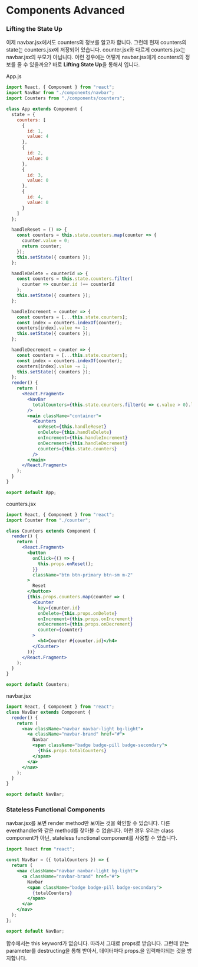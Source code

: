 # Components Advanced

### Lifting the State Up

이제 navbar.jsx에서도 counters의 정보를 알고자 합니다. 그런데 현재 counters의 state는 counters.jsx에 저장되어 있습니다. counter.jsx와 다르게 counters.jsx는 navbar.jsx의 부모가 아닙니다. 이런 경우에는 어떻게 navbar.jsx에게 counters의 정보를 줄 수 있을까요? 바로 **Lifting State Up**을 통해서 입니다.

App.js

```jsx
import React, { Component } from "react";
import NavBar from "./components/navbar";
import Counters from "./components/counters";

class App extends Component {
  state = {
    counters: [
      {
        id: 1,
        value: 4
      },
      {
        id: 2,
        value: 0
      },
      {
        id: 3,
        value: 0
      },
      {
        id: 4,
        value: 0
      }
    ]
  };

  handleReset = () => {
    const counters = this.state.counters.map(counter => {
      counter.value = 0;
      return counter;
    });
    this.setState({ counters });
  };

  handleDelete = counterId => {
    const counters = this.state.counters.filter(
      counter => counter.id !== counterId
    );
    this.setState({ counters });
  };

  handleIncrement = counter => {
    const counters = [...this.state.counters];
    const index = counters.indexOf(counter);
    counters[index].value += 1;
    this.setState({ counters });
  };

  handleDecrement = counter => {
    const counters = [...this.state.counters];
    const index = counters.indexOf(counter);
    counters[index].value -= 1;
    this.setState({ counters });
  };
  render() {
    return (
      <React.Fragment>
        <NavBar
          totalCounters={this.state.counters.filter(c => c.value > 0).length}
        />
        <main className="container">
          <Counters
            onReset={this.handleReset}
            onDelete={this.handleDelete}
            onIncrement={this.handleIncrement}
            onDecrement={this.handleDecrement}
            counters={this.state.counters}
          />
        </main>
      </React.Fragment>
    );
  }
}

export default App;
```

counters.jsx

```jsx
import React, { Component } from "react";
import Counter from "./counter";

class Counters extends Component {
  render() {
    return (
      <React.Fragment>
        <button
          onClick={() => {
            this.props.onReset();
          }}
          className="btn btn-primary btn-sm m-2"
        >
          Reset
        </button>
        {this.props.counters.map(counter => (
          <Counter
            key={counter.id}
            onDelete={this.props.onDelete}
            onIncrement={this.props.onIncrement}
            onDecrement={this.props.onDecrement}
            counter={counter}
          >
            <h4>Counter #{counter.id}</h4>
          </Counter>
        ))}
      </React.Fragment>
    );
  }
}

export default Counters;
```

navbar.jsx

```jsx
import React, { Component } from "react";
class NavBar extends Component {
  render() {
    return (
      <nav className="navbar navbar-light bg-light">
        <a className="navbar-brand" href="#">
          Navbar
          <span className="badge badge-pill badge-secondary">
            {this.props.totalCounters}
          </span>
        </a>
      </nav>
    );
  }
}

export default NavBar;
```

### Stateless Functional Components

navbar.jsx를 보면 render method만 보이는 것을 확인할 수 있습니다. 다른 eventhandler와 같은 method를 찾아볼 수 없습니다. 이런 경우 우리는 class component가 아닌, stateless functional component를 사용할 수 있습니다.

```jsx
import React from "react";

const NavBar = ({ totalCounters }) => {
  return (
    <nav className="navbar navbar-light bg-light">
      <a className="navbar-brand" href="#">
        Navbar
        <span className="badge badge-pill badge-secondary">
          {totalCounters}
        </span>
      </a>
    </nav>
  );
};

export default NavBar;
```

함수에서는 this keyword가 없습니다. 따라서 그대로 props로 받습니다. 그런데 받는 parameter를 destructing을 통해 받아서, 데이터마다 props.을 입력해야되는 것을 방지합니다.